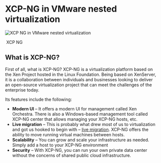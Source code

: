 
# XCP-NG in VMware nested virtualization


![XCP NG in VMware nested virtualization](https://www.virtualizationhowto.com/wp-content/uploads/2022/07/XCP-NG-in-VMware-nested-virtualization-640x470.png)

 XCP NG
## What is XCP-NG?

First of all, what is XCP-NG? XCP-NG is a virtualization platform based on the Xen Project hosted in the Linux Foundation. Being based on XenServer, it is a collaboration between individuals and businesses looking to deliver an open-source virtualization project that can meet the challenges of the enterprise today.

Its features include the following:

- **Modern UI** – It offers a modern UI for management called Xen Orchestra. There is also a Windows-based management tool called XCP-NG center that allows managing your XCP-NG hosts, etc.
- **Live migration** – This is probably what drew most of us to virtualization and got us hooked to begin with – [live migration](https://www.virtualizationhowto.com/2020/12/vmware-vcenter-server-7-update-1-advanced-cross-vcenter-vmotion/). XCP-NG offers the ability to move running virtual machines between hosts.
- **Scalability** – You can grow and scale your infrastructure as needed. Simply add a host to your XCP-NG environment
- **Security** – With XCP-NG, you can run your own private data center without the concerns of shared public cloud infrastructure.